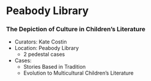 # Peabody Library
### The Depiction of Culture in Children’s Literature

* Curators: Kate Costin
* Location: Peabody Library
  * 2 pedestal cases
* Cases:
  * Stories Based in Tradition
  * Evolution to Multicultural Children’s Literature



